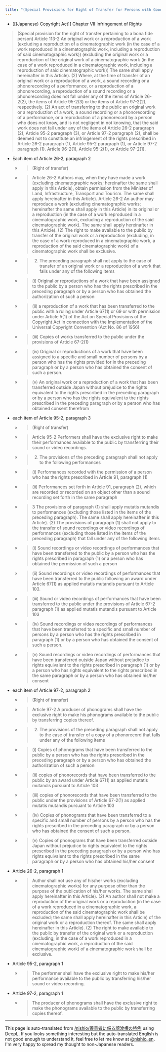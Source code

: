 ```yaml
---
title: "(Special Provisions for Right of Transfer for Persons with Good Intentions)"
---
```


- [[(Japanese) Copyright Act]]
Chapter VII Infringement of Rights
>  (Special provision for the right of transfer pertaining to a bona fide person)
> Article 113-2 An original work or a reproduction of a work (excluding a reproduction of a cinematographic work (in the case of a work reproduced in a cinematographic work, including a reproduction of said cinematographic work)) (excluding the original work or a reproduction of the original work of a cinematographic work (in the case of a work reproduced in a cinematographic work, including a reproduction of said cinematographic work)) The same shall apply hereinafter in this Article). (2) Where, at the time of transfer of an original work or a reproduction of a work, a sound recording or a phonorecording of a performance, or a reproduction of a phonorecording, a reproduction of a sound recording or a phonorecording does not fall under any of the items of Article 26-2(2), the items of Article 95-2(3) or the items of Article 97-2(2), respectively. (2) An act of transferring to the public an original work or a reproduction of a work, a sound recording or a phonorecording of a performance, or a reproduction of a phonorecord by a person who does not know, and is not negligent in not knowing, that the said work does not fall under any of the items of Article 26-2 paragraph (2), Article 95-2 paragraph (3), or Article 97-2 paragraph (2), shall be deemed not to constitute an infringement of the rights prescribed in Article 26-2 paragraph (1), Article 95-2 paragraph (1), or Article 97-2 paragraph (1). Article 96-2(1), Article 95-2(1), or Article 97-2(1).

- Each item of Article 26-2, paragraph 2
    - > (Right of transfer)
    - >  Article 26-2 Authors may, when they have made a work (excluding cinematographic works; hereinafter the same shall apply in this Article), obtain permission from the Minister of Land, Infrastructure, Transport and Tourism. The same shall apply hereinafter in this Article). Article 26-2 An author may reproduce a work (excluding cinematographic works; hereinafter the same shall apply in this Article) in its original or a reproduction (in the case of a work reproduced in a cinematographic work, excluding a reproduction of the said cinematographic work). The same shall apply hereinafter in this Article). (2) The right to make available to the public by transfer of the original work or a reproduction (excluding, in the case of a work reproduced in a cinematographic work, a reproduction of the said cinematographic work) of a cinematographic work shall be exclusive.
    - >  2. The preceding paragraph shall not apply to the case of transfer of an original work or a reproduction of a work that falls under any of the following items
    - >  (i) Original or reproductions of a work that have been assigned to the public by a person who has the rights prescribed in the preceding paragraph or by a person who has obtained the authorization of such a person
    - >  (ii) a reproduction of a work that has been transferred to the public with a ruling under Article 67(1) or 69 or with permission under Article 5(1) of the Act on Special Provisions of the Copyright Act in connection with the Implementation of the Universal Copyright Convention (Act No. 86 of 1956)
    - >  (iii) Copies of works transferred to the public under the provisions of Article 67-2(1)
    - >  (iv) Original or reproductions of a work that have been assigned to a specific and small number of persons by a person who has the rights provided for in the preceding paragraph or by a person who has obtained the consent of such a person.
    - >  (v) An original work or a reproduction of a work that has been transferred outside Japan without prejudice to the rights equivalent to the rights prescribed in the preceding paragraph or by a person who has the rights equivalent to the rights prescribed in the preceding paragraph or by a person who has obtained consent therefrom
- each item of Article 95-2, paragraph 3
    - > (Right of transfer)
    - >  Article 95-2 Performers shall have the exclusive right to make their performances available to the public by transferring their sound or video recordings.
    - >  2. The provisions of the preceding paragraph shall not apply to the following performances
    - >  (i) Performances recorded with the permission of a person who has the rights prescribed in Article 91, paragraph (1)
    - >  (ii) Performances set forth in Article 91, paragraph (2), which are recorded or recorded on an object other than a sound recording set forth in the same paragraph
    - >  3 The provisions of paragraph (1) shall apply mutatis mutandis to performances (excluding those listed in the items of the preceding paragraph). The same shall apply hereinafter in this Article). (2) The provisions of paragraph (1) shall not apply to the transfer of sound recordings or video recordings of performances (excluding those listed in the items of the preceding paragraph) that fall under any of the following items
    - >  (i) Sound recordings or video recordings of performances that have been transferred to the public by a person who has the rights prescribed in paragraph (1) or a person who has obtained the permission of such a person
    - >  (ii) Sound recordings or video recordings of performances that have been transferred to the public following an award under Article 67(1) as applied mutatis mutandis pursuant to Article 103.
    - >  (iii) Sound or video recordings of performances that have been transferred to the public under the provisions of Article 67-2 paragraph (1) as applied mutatis mutandis pursuant to Article 103
    - >  (iv) Sound recordings or video recordings of performances that have been transferred to a specific and small number of persons by a person who has the rights prescribed in paragraph (1) or by a person who has obtained the consent of such a person.
    - >  (v) Sound recordings or video recordings of performances that have been transferred outside Japan without prejudice to rights equivalent to the rights prescribed in paragraph (1) or by a person who has rights equivalent to the rights prescribed in the same paragraph or by a person who has obtained his/her consent
- each item of Article 97-2, paragraph 2
    - > (Right of transfer)
    - >  Article 97-2 A producer of phonograms shall have the exclusive right to make his phonograms available to the public by transferring copies thereof.
    - >  2. The provisions of the preceding paragraph shall not apply to the case of transfer of a copy of a phonorecord that falls under any of the following items
    - >  (i) Copies of phonograms that have been transferred to the public by a person who has the rights prescribed in the preceding paragraph or by a person who has obtained the authorization of such a person
    - >  (ii) copies of phonorecords that have been transferred to the public by an award under Article 67(1) as applied mutatis mutandis pursuant to Article 103
    - >  (iii) copies of phonorecords that have been transferred to the public under the provisions of Article 67-2(1) as applied mutatis mutandis pursuant to Article 103
    - >  (iv) Copies of phonograms that have been transferred to a specific and small number of persons by a person who has the rights prescribed in the preceding paragraph or by a person who has obtained the consent of such a person.
    - >  (v) Copies of phonograms that have been transferred outside Japan without prejudice to rights equivalent to the rights prescribed in the preceding paragraph or by a person who has rights equivalent to the rights prescribed in the same paragraph or by a person who has obtained his/her consent

- Article 26-2, paragraph 1
    - > Author shall not use any of his/her works (excluding cinematographic works) for any purpose other than the purpose of the publication of his/her works. The same shall apply hereinafter in this Article). (2) An author shall not make a reproduction of the original work or a reproduction (in the case of a work reproduced in a cinematographic work, a reproduction of the said cinematographic work shall be excluded; the same shall apply hereinafter in this Article) of the original work or a reproduction thereof. The same shall apply hereinafter in this Article). (2) The right to make available to the public by transfer of the original work or a reproduction (excluding, in the case of a work reproduced in a cinematographic work, a reproduction of the said cinematographic work) of a cinematographic work shall be exclusive.
- Article 95-2, paragraph 1
    - > The performer shall have the exclusive right to make his/her performance available to the public by transferring his/her sound or video recording.
- Article 97-2, paragraph 1
    - > The producer of phonograms shall have the exclusive right to make the phonograms available to the public by transferring copies thereof.

---
This page is auto-translated from [/nishio/善意者に係る譲渡権の特例](https://scrapbox.io/nishio/善意者に係る譲渡権の特例) using DeepL. If you looks something interesting but the auto-translated English is not good enough to understand it, feel free to let me know at [@nishio_en](https://twitter.com/nishio_en). I'm very happy to spread my thought to non-Japanese readers.